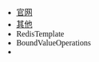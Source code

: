 <font face="Simsun" size=3>

- [官网](https://docs.spring.io/spring-data/redis/docs/current/api/org/springframework/data/redis/core/BoundValueOperations.html)
- [其他]()
- RedisTemplate
- BoundValueOperations
-

</font>
